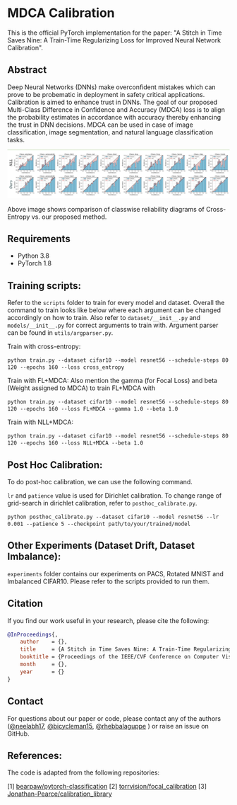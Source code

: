 # MDCA Calibration

This is the official PyTorch implementation for the paper: "A Stitch in Time Saves Nine: A Train-Time Regularizing Loss for Improved Neural Network Calibration".
## Abstract
Deep Neural Networks (DNNs) make overconfident mistakes which can prove to be probematic in deployment in safety critical applications. Calibration is aimed to enhance trust in DNNs. The goal of our proposed Multi-Class Difference in Confidence and Accuracy (MDCA) loss is to align the probability estimates in accordance with accuracy thereby enhancing the trust in DNN decisions. MDCA can be used in case of image classification, image segmentation, and natural language classification tasks.

![Teaser](content/final_teaser.jpg)

Above image shows comparison of classwise reliability diagrams of Cross-Entropy vs. our proposed method.

## Requirements

* Python 3.8
* PyTorch 1.8

## Training scripts:

Refer to the `scripts` folder to train for every model and dataset. Overall the command to train looks like below where each argument can be changed accordingly on how to train. Also refer to `dataset/__init__.py` and `models/__init__.py` for correct arguments to train with. Argument parser can be found in `utils/argparser.py`.

Train with cross-entropy:
```
python train.py --dataset cifar10 --model resnet56 --schedule-steps 80 120 --epochs 160 --loss cross_entropy 
```

Train with FL+MDCA: Also mention the gamma (for Focal Loss) and beta (Weight assigned to MDCA) to train FL+MDCA with
```
python train.py --dataset cifar10 --model resnet56 --schedule-steps 80 120 --epochs 160 --loss FL+MDCA --gamma 1.0 --beta 1.0 
```

Train with NLL+MDCA:
```
python train.py --dataset cifar10 --model resnet56 --schedule-steps 80 120 --epochs 160 --loss NLL+MDCA --beta 1.0
```

## Post Hoc Calibration:

To do post-hoc calibration, we can use the following command.

`lr` and `patience` value is used for Dirichlet calibration. To change range of grid-search in dirichlet calibration, refer to `posthoc_calibrate.py`.
```
python posthoc_calibrate.py --dataset cifar10 --model resnet56 --lr 0.001 --patience 5 --checkpoint path/to/your/trained/model
```

## Other Experiments (Dataset Drift, Dataset Imbalance):

`experiments` folder contains our experiments on PACS, Rotated MNIST and Imbalanced CIFAR10. Please refer to the scripts provided to run them.

## Citation

If you find our work useful in your research, please cite the following:
```bibtex
@InProceedings{,
    author    = {},
    title     = {A Stitch in Time Saves Nine: A Train-Time Regularizing Loss for Improved Neural Network Calibration},
    booktitle = {Proceedings of the IEEE/CVF Conference on Computer Vision and Pattern Recognition (CVPR)},
    month     = {},
    year      = {}
}
```

## Contact
For questions about our paper or code, please contact any of the authors ([@neelabh17](https://github.com/neelabh17), [@bicycleman15](https://github.com/bicycleman15), [@rhebbalaguppe](https://github.com/rhebbalaguppe) ) or raise an issue on GitHub.

## References:
The code is adapted from the following repositories:

[1] <a href="https://github.com/bearpaw/pytorch-classification">bearpaw/pytorch-classification</a>
[2] <a href="https://github.com/torrvision/focal_calibration">torrvision/focal_calibration</a>
[3] <a href="https://github.com/Jonathan-Pearce/calibration_library">Jonathan-Pearce/calibration_library</a>
